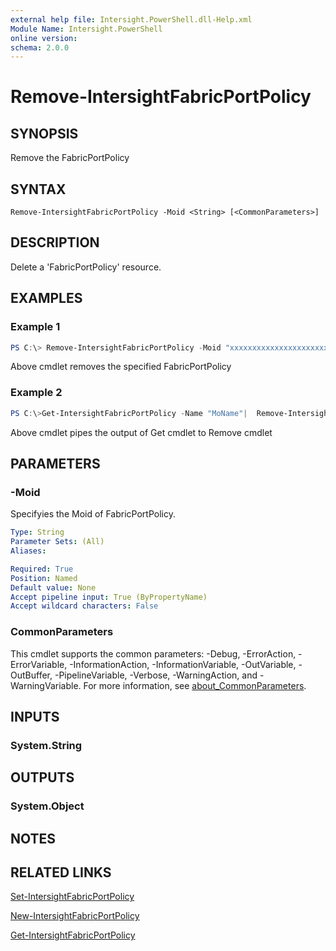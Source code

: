 ```yaml
---
external help file: Intersight.PowerShell.dll-Help.xml
Module Name: Intersight.PowerShell
online version:
schema: 2.0.0
---
```


# Remove-IntersightFabricPortPolicy

## SYNOPSIS
Remove the FabricPortPolicy

## SYNTAX

```
Remove-IntersightFabricPortPolicy -Moid <String> [<CommonParameters>]
```

## DESCRIPTION
Delete a &apos;FabricPortPolicy&apos; resource.

## EXAMPLES

### Example 1
```powershell
PS C:\> Remove-IntersightFabricPortPolicy -Moid "xxxxxxxxxxxxxxxxxxxxxxxxxxx"
```
Above cmdlet removes the specified FabricPortPolicy 

### Example 2
```powershell
PS C:\>Get-IntersightFabricPortPolicy -Name "MoName"|  Remove-IntersightFabricPortPolicy
```
Above cmdlet pipes the output of Get cmdlet to Remove cmdlet

## PARAMETERS

### -Moid
Specifyies the Moid of FabricPortPolicy.

```yaml
Type: String
Parameter Sets: (All)
Aliases:

Required: True
Position: Named
Default value: None
Accept pipeline input: True (ByPropertyName)
Accept wildcard characters: False
```

### CommonParameters
This cmdlet supports the common parameters: -Debug, -ErrorAction, -ErrorVariable, -InformationAction, -InformationVariable, -OutVariable, -OutBuffer, -PipelineVariable, -Verbose, -WarningAction, and -WarningVariable. For more information, see [about_CommonParameters](http://go.microsoft.com/fwlink/?LinkID=113216).

## INPUTS

### System.String

## OUTPUTS

### System.Object
## NOTES

## RELATED LINKS

[Set-IntersightFabricPortPolicy](./Set-IntersightFabricPortPolicy.md)

[New-IntersightFabricPortPolicy](./New-IntersightFabricPortPolicy.md)

[Get-IntersightFabricPortPolicy](./Get-IntersightFabricPortPolicy.md)

